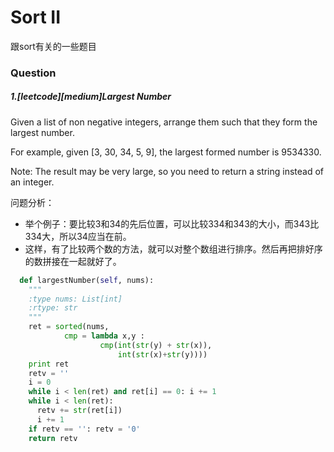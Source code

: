 # Sort II

跟sort有关的一些题目

### Question

##### 1.[leetcode][medium]Largest Number
Given a list of non negative integers, arrange them such that they form the largest number.

For example, given [3, 30, 34, 5, 9], the largest formed number is 9534330.

Note: The result may be very large, so you need to return a string instead of an integer.

问题分析：
  - 举个例子：要比较3和34的先后位置，可以比较334和343的大小，而343比334大，所以34应当在前。  
  - 这样，有了比较两个数的方法，就可以对整个数组进行排序。然后再把排好序的数拼接在一起就好了。

```python
  def largestNumber(self, nums):
    """
    :type nums: List[int]
    :rtype: str
    """
    ret = sorted(nums,
    		cmp = lambda x,y : 
    				cmp(int(str(y) + str(x)),
    					int(str(x)+str(y))))
    print ret
    retv = ''
    i = 0
    while i < len(ret) and ret[i] == 0: i += 1
    while i < len(ret):
      retv += str(ret[i])
      i += 1
    if retv == '': retv = '0'
    return retv        

```